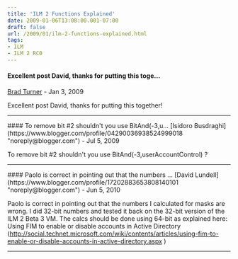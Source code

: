 ```yaml
---
title: 'ILM 2 Functions Explained'
date: 2009-01-06T13:08:00.001-07:00
draft: false
url: /2009/01/ilm-2-functions-explained.html
tags: 
- ILM
- ILM 2 RC0
---
```


#### Excellent post David, thanks for putting this toge...
[Brad Turner](https://www.blogger.com/profile/13950085747222995199 "noreply@blogger.com") - <time datetime="2009-01-07T15:06:00.000-07:00">Jan 3, 2009</time>

Excellent post David, thanks for putting this together!
<hr />
#### To remove bit #2 shouldn't you use BitAnd(-3,u...
[Isidoro Busdraghi](https://www.blogger.com/profile/04290036938524999018 "noreply@blogger.com") - <time datetime="2009-07-10T05:24:19.781-07:00">Jul 5, 2009</time>

To remove bit #2 shouldn't you use BitAnd(-3,userAccountControl) ?
<hr />
#### Paolo is correct in pointing out that the numbers ...
[David Lundell](https://www.blogger.com/profile/17202883653808140101 "noreply@blogger.com") - <time datetime="2010-06-04T09:54:26.894-07:00">Jun 5, 2010</time>

Paolo is correct in pointing out that the numbers I calculated for masks are wrong. I did 32-bit numbers and tested it back on the 32-bit version of the ILM 2 Beta 3 VM. The calcs should be done using 64-bit as explained here: Using FIM to enable or disable accounts in Active Directory (http://social.technet.microsoft.com/wiki/contents/articles/using-fim-to-enable-or-disable-accounts-in-active-directory.aspx )
<hr />
